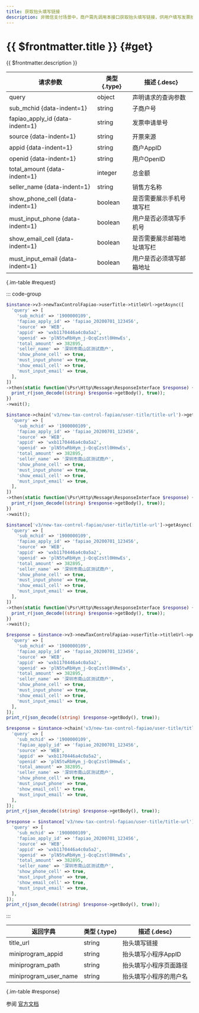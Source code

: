 ```yaml
---
title: 获取抬头填写链接
description: 非微信支付场景中，商户需先调用本接口获取抬头填写链接，供用户填写发票抬头。当用户提交抬头信息后，微信支付会根据商户配置的回调地址进行回调通知。 注意：获取到的抬头填写链接有30分钟的有效期，若在用户填写发票抬头之前链接过期，商户需要重新获取（此时无需更换发票申请单号）
---
```


# {{ $frontmatter.title }} {#get}

{{ $frontmatter.description }}

| 请求参数 | 类型 {.type} | 描述 {.desc}
| --- | --- | ---
| query | object | 声明请求的查询参数
| sub_mchid {data-indent=1} | string | 子商户号
| fapiao_apply_id {data-indent=1} | string | 发票申请单号
| source {data-indent=1} | string | 开票来源
| appid {data-indent=1} | string | 商户AppID
| openid {data-indent=1} | string | 用户OpenID
| total_amount {data-indent=1} | integer | 总金额
| seller_name {data-indent=1} | string | 销售方名称
| show_phone_cell {data-indent=1} | boolean | 是否需要展示手机号填写栏
| must_input_phone {data-indent=1} | boolean | 用户是否必须填写手机号
| show_email_cell {data-indent=1} | boolean | 是否需要展示邮箱地址填写栏
| must_input_email {data-indent=1} | boolean | 用户是否必须填写邮箱地址

{.im-table #request}

::: code-group

```php [异步纯链式]
$instance->v3->newTaxControlFapiao->userTitle->titleUrl->getAsync([
  'query' => [
    'sub_mchid' => '1900000109',
    'fapiao_apply_id' => 'fapiao_20200701_123456',
    'source' => 'WEB',
    'appid' => 'wxb1170446a4c0a5a2',
    'openid' => 'plN5twRbHym_j-QcqCzstl0HmwEs',
    'total_amount' => 382895,
    'seller_name' => '深圳市南山区测试商户',
    'show_phone_cell' => true,
    'must_input_phone' => true,
    'show_email_cell' => true,
    'must_input_email' => true,
  ],
])
->then(static function(\Psr\Http\Message\ResponseInterface $response) {
  print_r(json_decode((string) $response->getBody(), true));
})
->wait();
```

```php [异步声明式]
$instance->chain('v3/new-tax-control-fapiao/user-title/title-url')->getAsync([
  'query' => [
    'sub_mchid' => '1900000109',
    'fapiao_apply_id' => 'fapiao_20200701_123456',
    'source' => 'WEB',
    'appid' => 'wxb1170446a4c0a5a2',
    'openid' => 'plN5twRbHym_j-QcqCzstl0HmwEs',
    'total_amount' => 382895,
    'seller_name' => '深圳市南山区测试商户',
    'show_phone_cell' => true,
    'must_input_phone' => true,
    'show_email_cell' => true,
    'must_input_email' => true,
  ],
])
->then(static function(\Psr\Http\Message\ResponseInterface $response) {
  print_r(json_decode((string) $response->getBody(), true));
})
->wait();
```

```php [异步属性式]
$instance['v3/new-tax-control-fapiao/user-title/title-url']->getAsync([
  'query' => [
    'sub_mchid' => '1900000109',
    'fapiao_apply_id' => 'fapiao_20200701_123456',
    'source' => 'WEB',
    'appid' => 'wxb1170446a4c0a5a2',
    'openid' => 'plN5twRbHym_j-QcqCzstl0HmwEs',
    'total_amount' => 382895,
    'seller_name' => '深圳市南山区测试商户',
    'show_phone_cell' => true,
    'must_input_phone' => true,
    'show_email_cell' => true,
    'must_input_email' => true,
  ],
])
->then(static function(\Psr\Http\Message\ResponseInterface $response) {
  print_r(json_decode((string) $response->getBody(), true));
})
->wait();
```

```php [同步纯链式]
$response = $instance->v3->newTaxControlFapiao->userTitle->titleUrl->get([
  'query' => [
    'sub_mchid' => '1900000109',
    'fapiao_apply_id' => 'fapiao_20200701_123456',
    'source' => 'WEB',
    'appid' => 'wxb1170446a4c0a5a2',
    'openid' => 'plN5twRbHym_j-QcqCzstl0HmwEs',
    'total_amount' => 382895,
    'seller_name' => '深圳市南山区测试商户',
    'show_phone_cell' => true,
    'must_input_phone' => true,
    'show_email_cell' => true,
    'must_input_email' => true,
  ],
]);
print_r(json_decode((string) $response->getBody(), true));
```

```php [同步声明式]
$response = $instance->chain('v3/new-tax-control-fapiao/user-title/title-url')->get([
  'query' => [
    'sub_mchid' => '1900000109',
    'fapiao_apply_id' => 'fapiao_20200701_123456',
    'source' => 'WEB',
    'appid' => 'wxb1170446a4c0a5a2',
    'openid' => 'plN5twRbHym_j-QcqCzstl0HmwEs',
    'total_amount' => 382895,
    'seller_name' => '深圳市南山区测试商户',
    'show_phone_cell' => true,
    'must_input_phone' => true,
    'show_email_cell' => true,
    'must_input_email' => true,
  ],
]);
print_r(json_decode((string) $response->getBody(), true));
```

```php [同步属性式]
$response = $instance['v3/new-tax-control-fapiao/user-title/title-url']->get([
  'query' => [
    'sub_mchid' => '1900000109',
    'fapiao_apply_id' => 'fapiao_20200701_123456',
    'source' => 'WEB',
    'appid' => 'wxb1170446a4c0a5a2',
    'openid' => 'plN5twRbHym_j-QcqCzstl0HmwEs',
    'total_amount' => 382895,
    'seller_name' => '深圳市南山区测试商户',
    'show_phone_cell' => true,
    'must_input_phone' => true,
    'show_email_cell' => true,
    'must_input_email' => true,
  ],
]);
print_r(json_decode((string) $response->getBody(), true));
```

:::

| 返回字典 | 类型 {.type} | 描述 {.desc}
| --- | --- | ---
| title_url | string | 抬头填写链接
| miniprogram_appid | string | 抬头填写小程序AppID
| miniprogram_path | string | 抬头填写小程序页面路径
| miniprogram_user_name | string | 抬头填写小程序的用户名

{.im-table #response}

参阅 [官方文档](https://pay.weixin.qq.com/wiki/doc/apiv3/wxpay/new-tax-control-fapiao/chapter3_5.shtml)
